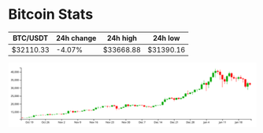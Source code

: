 # Bitcoin Stats

BTC/USDT|24h change|24h high|24h low|
|---|---|---|---|
|$32110.33|-4.07%|$33668.88|$31390.16|

<img src="./chart.svg">
